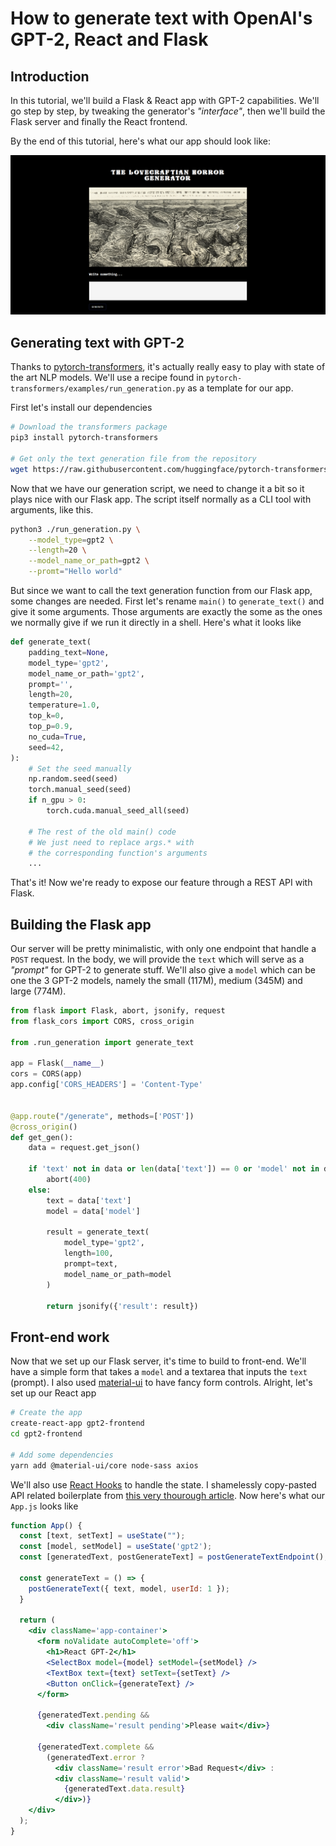 # How to generate text with OpenAI's GPT-2, React and Flask

## Introduction

In this tutorial, we'll build a Flask & React app with GPT-2 capabilities. We'll go step by step, by tweaking the generator's _"interface"_, then we'll build the Flask server and finally the React frontend.

By the end of this tutorial, here's what our app should look like:

![GPT-2 Generator with React & Flask](./screenshot.png)

## Generating text with GPT-2

Thanks to [pytorch-transformers](https://github.com/huggingface/pytorch-transformers), it's actually really easy to play with state of the art NLP models. We'll use a recipe found in `pytorch-transformers/examples/run_generation.py` as a template for our app.

First let's install our dependencies

```bash
# Download the transformers package
pip3 install pytorch-transformers

# Get only the text generation file from the repository
wget https://raw.githubusercontent.com/huggingface/pytorch-transformers/master/examples/run_generation.py
```

Now that we have our generation script, we need to change it a bit so it plays nice with our Flask app. The script itself normally as a CLI tool with arguments, like this.

```bash
python3 ./run_generation.py \
    --model_type=gpt2 \
    --length=20 \
    --model_name_or_path=gpt2 \
    --promt="Hello world"
```

But since we want to call the text generation function from our Flask app, some changes are needed. First let's rename `main()` to `generate_text()` and give it some arguments. Those arguments are exactly the some as the ones we normally give if we run it directly in a shell. Here's what it looks like

```python
def generate_text(
    padding_text=None,
    model_type='gpt2',
    model_name_or_path='gpt2',
    prompt='',
    length=20,
    temperature=1.0,
    top_k=0,
    top_p=0.9,
    no_cuda=True,
    seed=42,
):
    # Set the seed manually
    np.random.seed(seed)
    torch.manual_seed(seed)
    if n_gpu > 0:
        torch.cuda.manual_seed_all(seed)

    # The rest of the old main() code
    # We just need to replace args.* with
    # the corresponding function's arguments
    ...
```

That's it! Now we're ready to expose our feature through a REST API with Flask.

## Building the Flask app

Our server will be pretty minimalistic, with only one endpoint that handle a `POST` request. In the body, we will provide the `text` which will serve as a _"prompt"_ for GPT-2 to generate stuff. We'll also give a `model` which can be one the 3 GPT-2 models, namely the small (117M), medium (345M) and large (774M).

```python
from flask import Flask, abort, jsonify, request
from flask_cors import CORS, cross_origin

from .run_generation import generate_text

app = Flask(__name__)
cors = CORS(app)
app.config['CORS_HEADERS'] = 'Content-Type'


@app.route("/generate", methods=['POST'])
@cross_origin()
def get_gen():
    data = request.get_json()

    if 'text' not in data or len(data['text']) == 0 or 'model' not in data:
        abort(400)
    else:
        text = data['text']
        model = data['model']

        result = generate_text(
            model_type='gpt2',
            length=100,
            prompt=text,
            model_name_or_path=model
        )

        return jsonify({'result': result})
```

## Front-end work

Now that we set up our Flask server, it's time to build to front-end. We'll have a simple form that takes a `model` and a textarea that inputs the `text` (prompt). I also used [material-ui](https://material-ui.com) to have fancy form controls. Alright, let's set up our React app

```bash
# Create the app
create-react-app gpt2-frontend
cd gpt2-frontend

# Add some dependencies
yarn add @material-ui/core node-sass axios
```

We'll also use [React Hooks](https://reactjs.org/docs/hooks-intro.html) to handle the state. I shamelessly copy-pasted API related boilerplate from [this very thourough article](https://medium.com/@jaryd_34198/seamless-api-requests-with-react-hooks-part-2-3ab42ba6ad5c). Now here's what our `App.js` looks like

```jsx
function App() {
  const [text, setText] = useState("");
  const [model, setModel] = useState('gpt2');
  const [generatedText, postGenerateText] = postGenerateTextEndpoint();

  const generateText = () => {
    postGenerateText({ text, model, userId: 1 });
  }

  return (
    <div className='app-container'>
      <form noValidate autoComplete='off'>
        <h1>React GPT-2</h1>
        <SelectBox model={model} setModel={setModel} />
        <TextBox text={text} setText={setText} />
        <Button onClick={generateText} />
      </form>

      {generatedText.pending &&
        <div className='result pending'>Please wait</div>}

      {generatedText.complete &&
        (generatedText.error ?
          <div className='result error'>Bad Request</div> :
          <div className='result valid'>
            {generatedText.data.result}
          </div>)}
    </div>
  );
}
```
